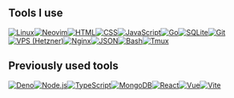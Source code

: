 ## Tools I use
[![Linux](https://img.shields.io/static/v1?logo=linux&label=&message=Linux&color=151515&logoColor=4183c4&style=flat-square)](https://www.linux.org/)[![Neovim](https://img.shields.io/static/v1?logo=neovim&label=&message=Neovim&color=151515&logoColor=57A143&style=flat-square)](https://neovim.io/)[![HTML](https://img.shields.io/static/v1?logo=html5&label=&message=HTML&color=151515&logoColor=e34c26&style=flat-square)](https://developer.mozilla.org/en-US/docs/Web/HTML)[![CSS](https://img.shields.io/static/v1?logo=css3&label=&message=CSS&color=151515&logoColor=563d7c&style=flat-square)](https://developer.mozilla.org/en-US/docs/Web/CSS)[![JavaScript](https://img.shields.io/static/v1?logo=javascript&label=&message=JavaScript&color=151515&logoColor=F7DF1E&style=flat-square)](https://developer.mozilla.org/en-US/docs/Web/JavaScript)[![Go](https://img.shields.io/static/v1?logo=go&label=&message=Go&color=151515&logoColor=00ADD8&style=flat-square)](https://go.dev/)[![SQLite](https://img.shields.io/static/v1?logo=sqlite&label=&message=SQLite&color=151515&logoColor=003B57&style=flat-square)](https://www.sqlite.org/)[![Git](https://img.shields.io/static/v1?logo=git&label=&message=Git&color=151515&logoColor=f34f29&style=flat-square)](https://git-scm.com/)[![VPS (Hetzner)](https://img.shields.io/static/v1?logo=hetzner&label=&message=VPS%20(Hetzner)&color=151515&logoColor=D50C2D&style=flat-square)](https://www.hetzner.com/)[![Nginx](https://img.shields.io/static/v1?logo=nginx&label=&message=Nginx&color=151515&logoColor=009639&style=flat-square)](https://nginx.org/)[![JSON](https://img.shields.io/static/v1?logo=json&label=&message=JSON&color=151515&logoColor=02569B&style=flat-square)](https://www.json.org/)[![Bash](https://img.shields.io/static/v1?logo=gnu-bash&label=&message=Bash&color=151515&logoColor=4183c4&style=flat-square)](https://www.gnu.org/software/bash/)[![Tmux](https://img.shields.io/static/v1?logo=tmux&label=&message=Tmux&color=151515&logoColor=1BB91F&style=flat-square)](https://github.com/tmux/tmux/wiki)

## Previously used tools
[![Deno](https://img.shields.io/static/v1?logo=deno&label=&message=Deno&color=151515&logoColor=000000&style=flat-square)](https://deno.land/)[![Node.js](https://img.shields.io/static/v1?logo=node.js&label=&message=Node.js&color=151515&logoColor=339933&style=flat-square)](https://nodejs.org/)[![TypeScript](https://img.shields.io/static/v1?logo=typescript&label=&message=TypeScript&color=151515&logoColor=3178C6&style=flat-square)](https://www.typescriptlang.org/)[![MongoDB](https://img.shields.io/static/v1?logo=mongodb&label=&message=MongoDB&color=151515&logoColor=47A248&style=flat-square)](https://www.mongodb.com/)[![React](https://img.shields.io/static/v1?logo=react&label=&message=React&color=151515&logoColor=61DAFB&style=flat-square)](https://react.dev/)[![Vue](https://img.shields.io/static/v1?logo=vue.js&label=&message=Vue&color=151515&logoColor=4FC08D&style=flat-square)](https://vuejs.org/)[![Vite](https://img.shields.io/static/v1?logo=vite&label=&message=Vite&color=151515&logoColor=FFD62E&style=flat-square)](https://vitejs.dev/)